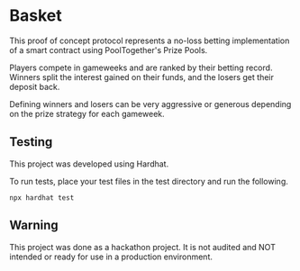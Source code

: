 # Basket

This proof of concept protocol represents a no-loss betting implementation of a smart contract using PoolTogether's Prize Pools.

Players compete in gameweeks and are ranked by their betting record. Winners split the interest gained on their funds, and the losers get their deposit back.

Defining winners and losers can be very aggressive or generous depending on the prize strategy for each gameweek.

## Testing

This project was developed using Hardhat.

To run tests, place your test files in the test directory and run the following.

```shell
npx hardhat test
```

## Warning

This project was done as a hackathon project. It is not audited and NOT intended or ready for use in a production environment.
